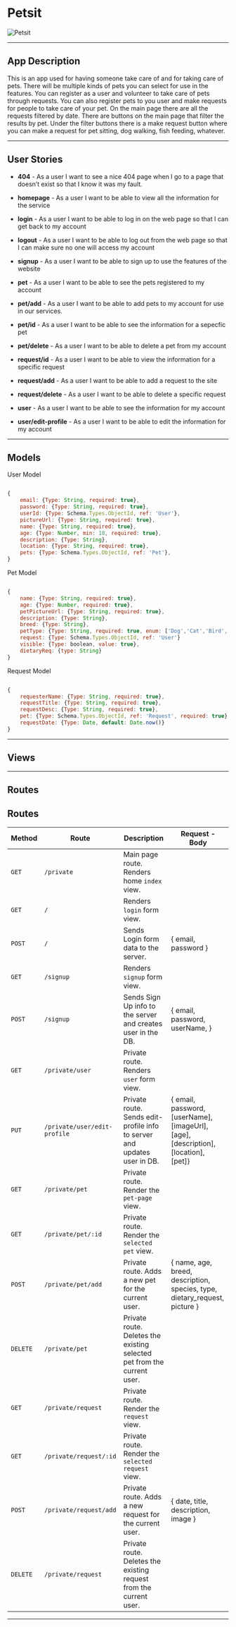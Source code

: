 # Petsit

![Petsit](https://user-images.githubusercontent.com/52801554/69431232-9b6a0380-0d37-11ea-8007-d48c551b3475.png)

---

## App Description
This is an app used for having someone take care of and for taking care of pets. There will be multiple kinds of pets you can select for use in the features. You can register as a user and volunteer to take care of pets through requests. You can also register pets to you user and make requests for people to take care of your pet. On the main page there are all the requests filtered by date. There are buttons on the main page that filter the results by pet. Under the filter buttons there is a make request button where you can make a request for pet sitting, dog walking, fish feeding, whatever. 

---

## User Stories

- **404** - As a user I want to see a nice 404 page when I go to a page that doesn’t exist so that I know it was my fault.
- **homepage** - As a user I want to be able to view all the information for the service 

- **login** - As a user I want to be able to log in on the web page so that I can get back to my account
- **logout** - As a user I want to be able to log out from the web page so that I can make sure no one will access my account
- **signup** - As a user I want to be able to sign up to use the features of the website
- **pet** - As a user I want to be able to see the pets registered to my account
- **pet/add** - As a user I want to be able to add pets to my account for use in our services.
- **pet/id** - As a user I want to be able to see the information for a sepecfic pet 
- **pet/delete** - As a user I want to be able to delete a pet from my account
- **request/id** - As a user I want to be able to view the information for a specific request
- **request/add** - As a user I want to be able to add a request to the site
- **request/delete** - As a user I want to be able to delete a specific request
- **user** - As a user I want to be able to see the information for my account 
- **user/edit-profile** - As a user I want to be able to edit the information for my account 

---

## Models 

User Model 

```javascript

{
    email: {Type: String, required: true},
    password: {Type: String, required: true},
    userId: {Type: Schema.Types.ObjectId, ref: 'User'},
    pictureUrl: {Type: String, required: true},
    name: {Type: String, required: true},
    age: {Type: Number, min: 18, required: true},
    description: {Type: String},
    location: {Type: String, required: true},
    pets: {Type: Schema.Types.ObjectId, ref: 'Pet'},
}

```

Pet Model

```javascript

{
    name: {Type: String, required: true},
    age: {Type: Number, required: true},
    petPictureUrl: {Type: String, required: true},
    description: {Type: String},
    breed: {Type: String},
    petType: {Type: String, required: true, enum: ['Dog','Cat','Bird','Fish','Rabbit','Reptile']},
    request: {Type: Schema.Types.ObjectId, ref: 'User'}
    visible: {Type: boolean, value: true},
    dietaryReq: {type: String}
}

```

Request Model 

```javascript

{
    requesterName: {Type: String, required: true},
    requestTitle: {Type: String, required: true},
    requestDesc: {Type: String, required: true},
    pet: {Type: Schema.Types.ObjectId, ref: 'Request', required: true},
    requestDate: {Type: Date, default: Date.now()}
}

```

---

## Views

---

## Routes 

## Routes 

| **Method** | **Route**                          | **Description**                                              | Request  - Body                                          |
| ---------- | ---------------------------------- | ------------------------------------------------------------ | -------------------------------------------------------- |
| `GET`      | `/private`                                | Main page route.  Renders home `index` view.                 |                                                          |
| `GET`      | `/`                           | Renders `login` form view.                                   |                                                          |
| `POST`     | `/`                           | Sends Login form data to the server.                         | { email, password }                                      |
| `GET`      | `/signup`                          | Renders `signup` form view.                                  |                                                          |
| `POST`     | `/signup`                          | Sends Sign Up info to the server and creates user in the DB. | {  email, password, userName,  }                                    |
| `GET`      | `/private/user`            | Private route. Renders `user` form view.             |                                                          |
| `PUT`      | `/private/user/edit-profile`            | Private route. Sends edit-profile info to server and updates user in DB. | { email, password, [userName], [imageUrl], [age], [description], [location], [pet]} |
| `GET`      | `/private/pet`               | Private route. Render the `pet-page` view.                  |                                                          |
| `GET`      | `/private/pet/:id`               | Private route. Render the `selected pet` view.                  |                                                          |
| `POST`     | `/private/pet/add`              | Private route. Adds a new pet for the current user.     | { name, age, breed, description, species, type, dietary_request, picture }                                 |
| `DELETE`   | `/private/pet` | Private route. Deletes the existing selected pet from the current user. |                                                          |
| `GET`      | `/private/request`               | Private route. Render the `request` view.                  |                                                          |
| `GET`      | `/private/request/:id`               | Private route. Render the `selected request` view.                  |                                                          |
| `POST`     | `/private/request/add`              | Private route. Adds a new request for the current user.     | { date, title, description, image }                                 |
| `DELETE`   | `/private/request` | Private route. Deletes the existing request from the current user. |                                                          |


---